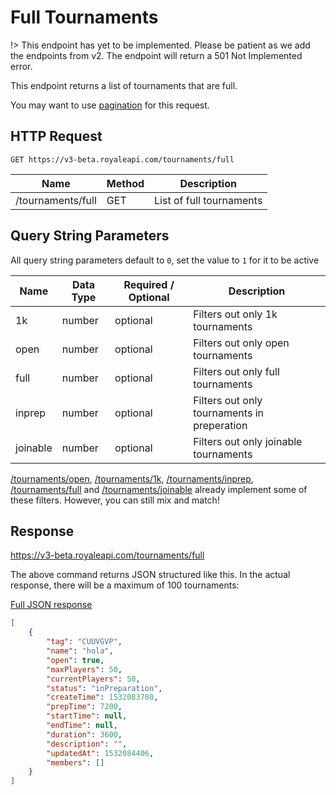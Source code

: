 # Full Tournaments

!> This endpoint has yet to be implemented. Please be patient as we add the endpoints from v2. The endpoint will return a 501 Not Implemented error.

This endpoint returns a list of tournaments that are full.

You may want to use [pagination](pagination) for this request.

## HTTP Request
`GET https://v3-beta.royaleapi.com/tournaments/full`

Name | Method | Description
--- | --- | ---
/tournaments/full | GET | List of full tournaments

## Query String Parameters

All query string parameters default to `0`, set the value to `1` for it to be active

Name     | Data Type | Required / Optional | Description
-------- | --- | --- | ---
1k       | number | optional | Filters out only 1k tournaments
open     | number | optional | Filters out only open tournaments
full     | number | optional | Filters out only full tournaments
inprep   | number | optional | Filters out only tournaments in preperation
joinable | number | optional | Filters out only joinable tournaments

[/tournaments/open](/endpoints/tournaments_open), [/tournaments/1k](/endpoints/tournaments_1k), [/tournaments/inprep](/endpoints/tournaments_inprep), [/tournaments/full](/endpoints/tournaments_full) and [/tournaments/joinable](/endpoints/tournaments_joinable) already implement some of these filters. However, you can still mix and match!

## Response
https://v3-beta.royaleapi.com/tournaments/full

The above command returns JSON structured like this. In the actual response, there will be a maximum of 100 tournaments:

<a href="/json/tournaments_full.json">Full JSON response</a>

```json
[
    {
        "tag": "CUUVGVP",
        "name": "hola",
        "open": true,
        "maxPlayers": 50,
        "currentPlayers": 50,
        "status": "inPreparation",
        "createTime": 1532083780,
        "prepTime": 7200,
        "startTime": null,
        "endTime": null,
        "duration": 3600,
        "description": "",
        "updatedAt": 1532084406,
        "members": []
    }
]
```
